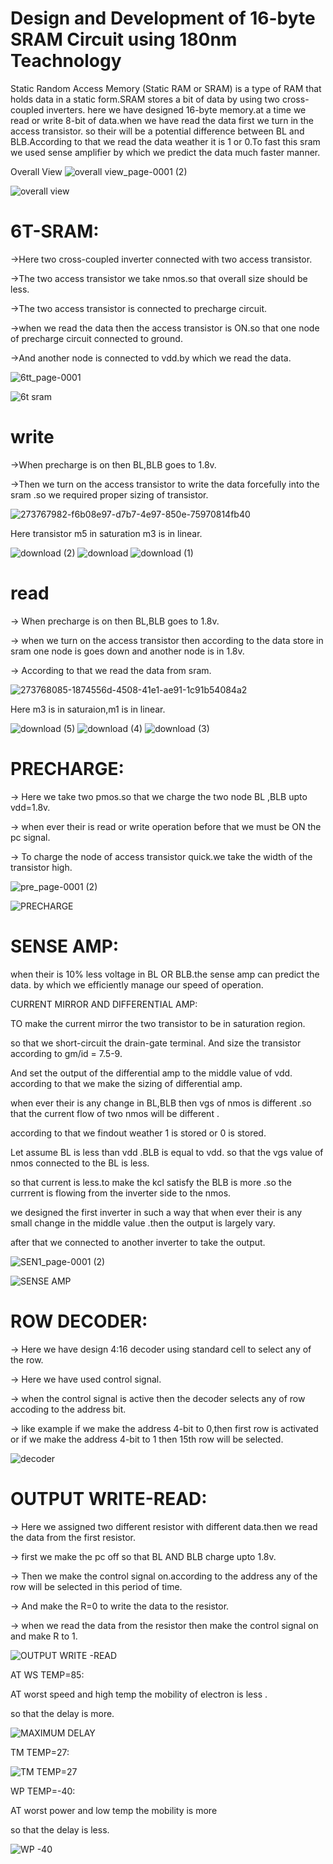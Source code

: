 # Design and Development of 16-byte SRAM Circuit using 180nm Teachnology
Static Random Access Memory (Static RAM or SRAM) is a type of RAM that holds data in a static form.SRAM stores a bit of data by using two cross-coupled inverters.
here we have designed 16-byte memory.at a time we read or write 8-bit of data.when we have read the data first we turn in the access transistor.
so their will be a potential difference between BL and BLB.According to that we read the data weather it is 1 or 0.To fast this sram we used 
sense amplifier by which we predict the data much faster manner.


Overall View 
![overall view_page-0001 (2)](https://github.com/swayamswroopojha/SRam/assets/130309091/30eb2d0f-3836-4ff3-b53d-7e338af2f9a3)


![overall view](https://github.com/swayamswroopojha/SRam/assets/130309091/b9ccd5e9-0d44-4ce3-bab4-d19fe9b89321)







# 6T-SRAM:


->Here two cross-coupled inverter connected with two access transistor.

->The two access transistor we take nmos.so that overall size should be less.

->The two access transistor is connected to precharge circuit. 

->when we read the data then the access transistor is ON.so that one node of precharge circuit connected to ground.

->And another node is connected to vdd.by which we read the data.

![6tt_page-0001](https://github.com/swayamswroopojha/SRam/assets/130309091/785b6f54-c2e8-413c-be23-ae37ce733d5e)


![6t sram](https://github.com/swayamswroopojha/SRam/assets/130309091/ac92d55f-e6a1-4757-b0ab-fa48dc483ba4)

# write

->When precharge is on then BL,BLB goes to 1.8v.

->Then we turn on the access transistor to write the data forcefully into the  sram .so we required proper sizing of transistor.

![273767982-f6b08e97-d7b7-4e97-850e-75970814fb40](https://github.com/swayamswroopojha/SRam/assets/130309091/3d315db1-f48b-462b-8147-8c1af02e0c21)

Here transistor m5 in saturation m3 is in linear.

![download (2)](https://github.com/swayamswroopojha/SRam/assets/130309091/b5b5f8bd-6787-4770-946d-f42fc999673c)
![download](https://github.com/swayamswroopojha/SRam/assets/130309091/8f9dd398-7ca0-4b07-b339-fe0db10d41da)
![download (1)](https://github.com/swayamswroopojha/SRam/assets/130309091/02cf01d6-b85c-47c1-9943-47a8a01b622f)


# read 

 -> When precharge is on then BL,BLB goes to 1.8v.
 
 -> when we turn on the access transistor then according to the data store in sram one node is goes down and another node is in 1.8v.
 
 -> According to that we read the data from sram.

![273768085-1874556d-4508-41e1-ae91-1c91b54084a2](https://github.com/swayamswroopojha/SRam/assets/130309091/b16a5a9c-391e-471c-878b-3dd77b246bfb)

Here m3 is in saturaion,m1 is in linear.

![download (5)](https://github.com/swayamswroopojha/SRam/assets/130309091/4d61ab50-0af1-4406-88d1-f1bb76dfc757)
![download (4)](https://github.com/swayamswroopojha/SRam/assets/130309091/3d14a859-1acf-4197-b5fb-d5d0d69cffa0)
![download (3)](https://github.com/swayamswroopojha/SRam/assets/130309091/7ed09c3e-24ef-429a-b72b-44aa5224ae3d)


# PRECHARGE:

-> Here we take two pmos.so that we charge the two node BL ,BLB  upto vdd=1.8v.

-> when ever their is read or write operation before that we must be ON the pc signal.

-> To charge the node of access transistor quick.we take the width of the transistor high.



![pre_page-0001 (2)](https://github.com/swayamswroopojha/SRam/assets/130309091/ad5ed771-5416-40c3-a5af-c55b77038dcf)



![PRECHARGE](https://github.com/swayamswroopojha/SRam/assets/130309091/1fbfcb33-9d2e-45a0-8dc7-313519576117)

# SENSE AMP:


when their is 10% less voltage in BL OR BLB.the sense amp  can predict the data.
by which we efficiently manage our speed of operation.

CURRENT MIRROR AND DIFFERENTIAL AMP:

TO make the current mirror the  two transistor to be in saturation region.

so that we short-circuit the drain-gate terminal. And size the transistor according to  gm/id = 7.5-9.

And set the output of the differential amp to  the middle value of vdd. according to that we make the sizing of differential amp.

when ever their is any change in BL,BLB  then vgs of nmos is different .so that the current flow of two nmos will be different .

according to that we findout weather 1 is stored or 0 is stored.

Let assume BL is less than vdd .BLB is equal to vdd. so that the vgs value of nmos connected to the BL is less.

so that current is less.to make the kcl satisfy the  BLB is more .so the currrent is flowing from the inverter side to the nmos.

we designed the first inverter in such a way that when ever their is any small change in the middle value .then the output is largely vary.

after that we connected to another inverter to take the output. 



![SEN1_page-0001 (2)](https://github.com/swayamswroopojha/SRam/assets/130309091/28409acc-6ba1-473d-8923-602d774f9016)


![SENSE AMP](https://github.com/swayamswroopojha/SRam/assets/130309091/34bce98d-a572-44de-b37b-809e3d95040f)



 # ROW DECODER:


-> Here we have design 4:16 decoder using standard cell to select any of the row.


-> Here we have used control signal.


-> when the control signal is active then the decoder selects any of row accoding to the address bit.


-> like example if we make the address 4-bit to 0,then first row is activated or if we make the address 4-bit to 1 then 15th row will be selected.  



![decoder](https://github.com/swayamswroopojha/SRam/assets/130309091/cff1b779-d423-4bdd-8dff-9f5f0a2d1e0f) 



# OUTPUT WRITE-READ:

 -> Here we assigned two different resistor with different data.then we read the data from the first resistor.

 -> first we make the pc off so that BL AND BLB charge upto 1.8v.
 
 -> Then  we make the control signal on.according to the address any of the row will be selected in this period of time.
 
 -> And make the R=0 to write the data to the resistor.

 -> when we read the data from the resistor then make the control signal on and make R to 1.
 


![OUTPUT WRITE -READ](https://github.com/swayamswroopojha/SRam/assets/130309091/a7b3a7ba-799e-484f-9ca4-3b1c9bd7f5d1)

 AT WS TEMP=85:
 
 AT worst speed and high temp the mobility of electron is less .
 
 so that the delay is more.
 
![MAXIMUM DELAY](https://github.com/swayamswroopojha/SRam/assets/130309091/153f7c65-d4ea-4f20-970f-a3ba419bb1c0)


 TM TEMP=27:

 
![TM TEMP=27](https://github.com/swayamswroopojha/SRam/assets/130309091/a39f9881-ed2a-4328-94e2-2b7aceccec51)


WP TEMP=-40:

AT worst power and low temp the mobility is more 

so that the delay is less.

![WP -40](https://github.com/swayamswroopojha/SRam/assets/130309091/c7c970d9-2401-492a-a800-4557ba00a41e)


